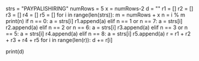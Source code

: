 strs = "PAYPALISHIRING"
numRows = 5
x = numRows-2
d = ""
r1 = []
r2 = []
r3 = []
r4 = []
r5 = []
for i in range(len(strs)):
    m = numRows + x
    n = i % m
    print(n)
    if n == 0:
        a = strs[i]
        r1.append(a)
    elif n == 1 or n == 7:
        a = strs[i]
        r2.append(a)
    elif n == 2 or n == 6:
        a = strs[i]
        r3.append(a)
    elif n == 3 or n == 5:
        a = strs[i]
        r4.append(a)
    elif n == 8:
        a = strs[i]
        r5.append(a)
    r = r1 + r2 + r3 + r4 + r5
for i in range(len(r)):
    d += r[i]

print(d)